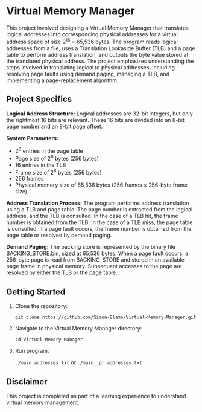# Virtual Memory Manager
This project involved designing a Virtual Memory Manager that translates logical addresses into corresponding physical addresses for a virtual address space of size 2<sup>16</sup> = 65,536 bytes. The program reads logical addresses from a file, uses a Translation Lookaside Buffer (TLB) and a page table to perform address translation, and outputs the byte value stored at the translated physical address. The project emphasizes understanding the steps involved in translating logical to physical addresses, including resolving page faults using demand paging, managing a TLB, and implementing a page-replacement algorithm.

## Project Specifics
**Logical Address Structure:** Logical addresses are 32-bit integers, but only the rightmost 16 bits are relevant. These 16 bits are divided into an 8-bit page number and an 8-bit page offset.

**System Parameters:** 

- 2<sup>8</sup> entries in the page table
- Page size of 2<sup>8</sup> bytes (256 bytes)
- 16 entries in the TLB
- Frame size of 2<sup>8</sup> bytes (256 bytes)
- 256 frames
- Physical memory size of 65,536 bytes (256 frames × 256-byte frame size)

**Address Translation Process:** The program performs address translation using a TLB and page table. The page number is extracted from the logical address, and the TLB is consulted. In the case of a TLB hit, the frame number is obtained from the TLB. In the case of a TLB miss, the page table is consulted. If a page fault occurs, the frame number is obtained from the page table or resolved by demand paging.

**Demand Paging:** The backing store is represented by the binary file BACKING_STORE.bin, sized at 65,536 bytes. When a page fault occurs, a 256-byte page is read from BACKING_STORE and stored in an available page frame in physical memory. Subsequent accesses to the page are resolved by either the TLB or the page table.

## Getting Started
1. Clone the repository:
   
   `git clone https://github.com/Simon-Blamo/Virtual-Memory-Manager.git`

2. Navigate to the Virtual Memory Manager directory:

   `cd Virtual-Memory-Manager`
3. Run program:

    `./main addresses.txt`
   or
     `./main__pr addresses.txt`

## Disclaimer
This project is completed as part of a learning experience to understand virtual memory management.
